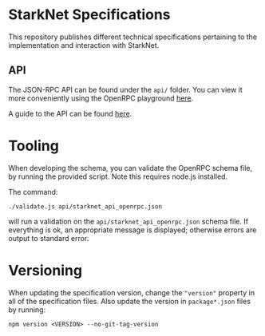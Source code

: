 # StarkNet Specifications

This repository publishes different technical specifications pertaining to the implementation and interaction with StarkNet.

## API

The JSON-RPC API can be found under the `api/` folder.
You can view it more conveniently using the OpenRPC playground [here](https://playground.open-rpc.org/?uiSchema%5BappBar%5D%5Bui:splitView%5D=false&schemaUrl=https://raw.githubusercontent.com/starkware-libs/starknet-specs/master/api/starknet_api_openrpc.json&uiSchema%5BappBar%5D%5Bui:input%5D=false&uiSchema%5BappBar%5D%5Bui:darkMode%5D=true&uiSchema%5BappBar%5D%5Bui:examplesDropdown%5D=false).

A guide to the API can be found [here](./starknet_vs_ethereum_node_apis.md).

# Tooling

When developing the schema, you can validate the OpenRPC schema file, by running the provided script.
Note this requires node.js installed.

The command:

```
./validate.js api/starknet_api_openrpc.json
```

will run a validation on the `api/starknet_api_openrpc.json` schema file.
If everything is ok, an appropriate message is displayed; otherwise errors are output to standard error.

# Versioning

When updating the specification version, change the `"version"` property in all of the specification files. Also update the version in `package*.json` files by running:

```
npm version <VERSION> --no-git-tag-version
```
